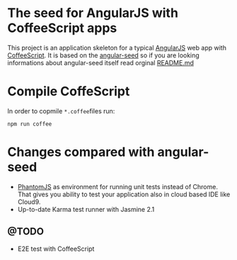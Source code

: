 # The seed for AngularJS with CoffeeScript apps

This project is an application skeleton for a typical 
[AngularJS](http://angularjs.org/) web app with 
[CoffeeScript](http://coffeescript.org). It is based on the 
[angular-seed](https://github.com/angular/angular-seed) so if you are looking 
informations about angular-seed itself read orginal 
[README.md](https://github.com/angular/angular-seed/blob/master/README.md)

# Compile CoffeScript
In order to copmile `*.coffee`files run:
```
npm run coffee
```

# Changes compared with angular-seed
* [PhantomJS](http://phantomjs.org/) as environment for running unit tests 
  instead of Chrome. That gives you ability to test your application also in 
  cloud based IDE like Cloud9.
* Up-to-date Karma test runner with Jasmine 2.1

## @TODO
* E2E test with CoffeeScript